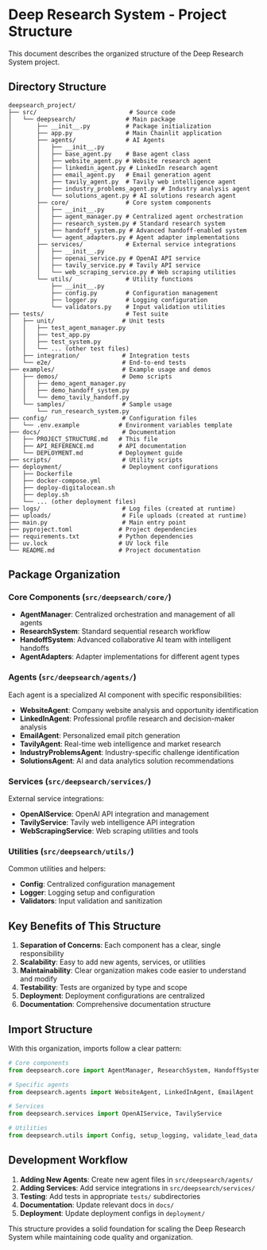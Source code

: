 # Deep Research System - Project Structure

This document describes the organized structure of the Deep Research System project.

## Directory Structure

```
deepsearch_project/
├── src/                          # Source code
│   └── deepsearch/              # Main package
│       ├── __init__.py          # Package initialization
│       ├── app.py               # Main Chainlit application
│       ├── agents/              # AI Agents
│       │   ├── __init__.py
│       │   ├── base_agent.py    # Base agent class
│       │   ├── website_agent.py # Website research agent
│       │   ├── linkedin_agent.py # LinkedIn research agent
│       │   ├── email_agent.py   # Email generation agent
│       │   ├── tavily_agent.py  # Tavily web intelligence agent
│       │   ├── industry_problems_agent.py # Industry analysis agent
│       │   └── solutions_agent.py # AI solutions research agent
│       ├── core/                # Core system components
│       │   ├── __init__.py
│       │   ├── agent_manager.py # Centralized agent orchestration
│       │   ├── research_system.py # Standard research system
│       │   ├── handoff_system.py # Advanced handoff-enabled system
│       │   └── agent_adapters.py # Agent adapter implementations
│       ├── services/            # External service integrations
│       │   ├── __init__.py
│       │   ├── openai_service.py # OpenAI API service
│       │   ├── tavily_service.py # Tavily API service
│       │   └── web_scraping_service.py # Web scraping utilities
│       └── utils/               # Utility functions
│           ├── __init__.py
│           ├── config.py        # Configuration management
│           ├── logger.py        # Logging configuration
│           └── validators.py    # Input validation utilities
├── tests/                       # Test suite
│   ├── unit/                   # Unit tests
│   │   ├── test_agent_manager.py
│   │   ├── test_app.py
│   │   ├── test_system.py
│   │   └── ... (other test files)
│   ├── integration/            # Integration tests
│   └── e2e/                    # End-to-end tests
├── examples/                   # Example usage and demos
│   ├── demos/                  # Demo scripts
│   │   ├── demo_agent_manager.py
│   │   ├── demo_handoff_system.py
│   │   └── demo_tavily_handoff.py
│   └── samples/                # Sample usage
│       └── run_research_system.py
├── config/                     # Configuration files
│   └── .env.example           # Environment variables template
├── docs/                       # Documentation
│   ├── PROJECT_STRUCTURE.md   # This file
│   ├── API_REFERENCE.md       # API documentation
│   └── DEPLOYMENT.md          # Deployment guide
├── scripts/                    # Utility scripts
├── deployment/                 # Deployment configurations
│   ├── Dockerfile
│   ├── docker-compose.yml
│   ├── deploy-digitalocean.sh
│   ├── deploy.sh
│   └── ... (other deployment files)
├── logs/                       # Log files (created at runtime)
├── uploads/                    # File uploads (created at runtime)
├── main.py                     # Main entry point
├── pyproject.toml             # Project dependencies
├── requirements.txt           # Python dependencies
├── uv.lock                    # UV lock file
└── README.md                  # Project documentation
```

## Package Organization

### Core Components (`src/deepsearch/core/`)

- **AgentManager**: Centralized orchestration and management of all agents
- **ResearchSystem**: Standard sequential research workflow
- **HandoffSystem**: Advanced collaborative AI team with intelligent handoffs
- **AgentAdapters**: Adapter implementations for different agent types

### Agents (`src/deepsearch/agents/`)

Each agent is a specialized AI component with specific responsibilities:

- **WebsiteAgent**: Company website analysis and opportunity identification
- **LinkedInAgent**: Professional profile research and decision-maker analysis
- **EmailAgent**: Personalized email pitch generation
- **TavilyAgent**: Real-time web intelligence and market research
- **IndustryProblemsAgent**: Industry-specific challenge identification
- **SolutionsAgent**: AI and data analytics solution recommendations

### Services (`src/deepsearch/services/`)

External service integrations:

- **OpenAIService**: OpenAI API integration and management
- **TavilyService**: Tavily web intelligence API integration
- **WebScrapingService**: Web scraping utilities and tools

### Utilities (`src/deepsearch/utils/`)

Common utilities and helpers:

- **Config**: Centralized configuration management
- **Logger**: Logging setup and configuration
- **Validators**: Input validation and sanitization

## Key Benefits of This Structure

1. **Separation of Concerns**: Each component has a clear, single responsibility
2. **Scalability**: Easy to add new agents, services, or utilities
3. **Maintainability**: Clear organization makes code easier to understand and modify
4. **Testability**: Tests are organized by type and scope
5. **Deployment**: Deployment configurations are centralized
6. **Documentation**: Comprehensive documentation structure

## Import Structure

With this organization, imports follow a clear pattern:

```python
# Core components
from deepsearch.core import AgentManager, ResearchSystem, HandoffSystem

# Specific agents
from deepsearch.agents import WebsiteAgent, LinkedInAgent, EmailAgent

# Services
from deepsearch.services import OpenAIService, TavilyService

# Utilities
from deepsearch.utils import Config, setup_logging, validate_lead_data
```

## Development Workflow

1. **Adding New Agents**: Create new agent files in `src/deepsearch/agents/`
2. **Adding Services**: Add service integrations in `src/deepsearch/services/`
3. **Testing**: Add tests in appropriate `tests/` subdirectories
4. **Documentation**: Update relevant docs in `docs/`
5. **Deployment**: Update deployment configs in `deployment/`

This structure provides a solid foundation for scaling the Deep Research System while maintaining code quality and organization.